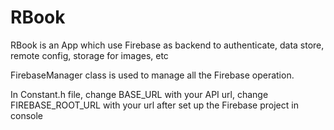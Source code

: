# RBook
RBook is an App which use Firebase as backend to authenticate, data store, remote config, storage for images, etc

FirebaseManager class is used to manage all the Firebase operation. 

In Constant.h file, change BASE_URL with your API url, change FIREBASE_ROOT_URL with your url after set up the Firebase project in console
